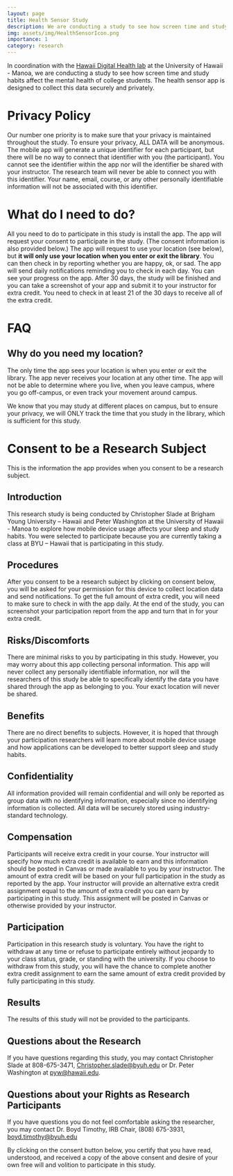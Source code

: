 ```yaml
---
layout: page
title: Health Sensor Study
description: We are conducting a study to see how screen time and study habits affect the mental health of college students. 
img: assets/img/HealthSensorIcon.png
importance: 1
category: research
---
```


In coordination with the [Hawaii Digital Health lab](https://peterwashington.github.io) at the University of Hawaii - Manoa, we are conducting a study to see how screen time and study habits affect the mental health of college students. The health sensor app is designed to collect this data securely and privately.

# Privacy Policy 

Our number one priority is to make sure that your privacy is maintained throughout the study. To ensure your privacy, ALL DATA will be anonymous. The mobile app will generate a unique identifier for each participant, but there will be no way to connect that identifier with you (the participant). You cannot see the identifier within the app nor will the identifier be shared with your instructor. The research team will never be able to connect you with this identifier. Your name, email, course, or any other personally identifiable information will not be associated with this identifier.

# What do I need to do?

All you need to do to participate in this study is install the app. The app will request your consent to participate in the study. (The consent information is also provided below.) The app will request to use your location (see below), but **it will only use your location when you enter or exit the library**. You can then check in by reporting whether you are happy, ok, or sad. The app will send daily notifications reminding you to check in each day. You can see your progress on the app. After 30 days, the study will be finished and you can take a screenshot of your app and submit it to your instructor for extra credit. You need to check in at least 21 of the 30 days to receive all of the extra credit.

# FAQ 

## Why do you need my location?

The only time the app sees your location is when you enter or exit the library. The app never receives your location at any other time. The app will not be able to determine where you live, when you leave campus, where you go off-campus, or even track your movement around campus.

We know that you may study at different places on campus, but to ensure your privacy, we will ONLY track the time that you study in the library, which is sufficient for this study.

# Consent to be a Research Subject

This is the information the app provides when you consent to be a research subject.

## Introduction

This research study is being conducted by Christopher Slade at Brigham Young University – Hawaii and Peter Washington at the University of Hawaii - Manoa to explore how mobile device usage affects your sleep and study habits. You were selected to participate because you are currently taking a class at BYU – Hawaii that is participating in this study.

## Procedures

After you consent to be a research subject by clicking on consent below, you will be asked for your permission for this device to collect location data and send notifications. To get the full amount of extra credit, you will need to make sure to check in with the app daily. At the end of the study, you can screenshot your participation report from the app and turn that in for your extra credit.

## Risks/Discomforts

There are minimal risks to you by participating in this study. However, you may worry about this app collecting personal information. This app will never collect any personally identifiable information, nor will the researchers of this study be able to specifically identify the data you have shared through the app as belonging to you. Your exact location will never be shared.

## Benefits

There are no direct benefits to subjects. However, it is hoped that through your participation researchers will learn more about mobile device usage and how applications can be developed to better support sleep and study habits.

## Confidentiality

All information provided will remain confidential and will only be reported as group data with no identifying information, especially since no identifying information is collected. All data will be securely stored using industry-standard technology. 

## Compensation

Participants will receive extra credit in your course. Your instructor will specify how much extra credit is available to earn and this information should be posted in Canvas or made available to you by your instructor. The amount of extra credit will be based on your full participation in the study as reported by the app. Your instructor will provide an alternative extra credit assignment equal to the amount of extra credit you can earn by participating in this study. This assignment will be posted in Canvas or otherwise provided by your instructor.

## Participation

Participation in this research study is voluntary. You have the right to withdraw at any time or refuse to participate entirely without jeopardy to your class status, grade, or standing with the university. If you choose to withdraw from this study, you will have the chance to complete another extra credit assignment to earn the same amount of extra credit provided by fully participating in this study.

## Results

The results of this study will not be provided to the participants.

## Questions about the Research

If you have questions regarding this study, you may contact Christopher Slade at 808-675-3471, Christopher.slade@byuh.edu  or Dr. Peter Washington at pyw@hawaii.edu.

## Questions about your Rights as Research Participants

If you have questions you do not feel comfortable asking the researcher, you may contact Dr. Boyd Timothy, IRB Chair, (808) 675-3931, boyd.timothy@byuh.edu

By clicking on the consent button below, you certify that you have read, understood, and received a copy of the above consent and desire of your own free will and volition to participate in this study.

